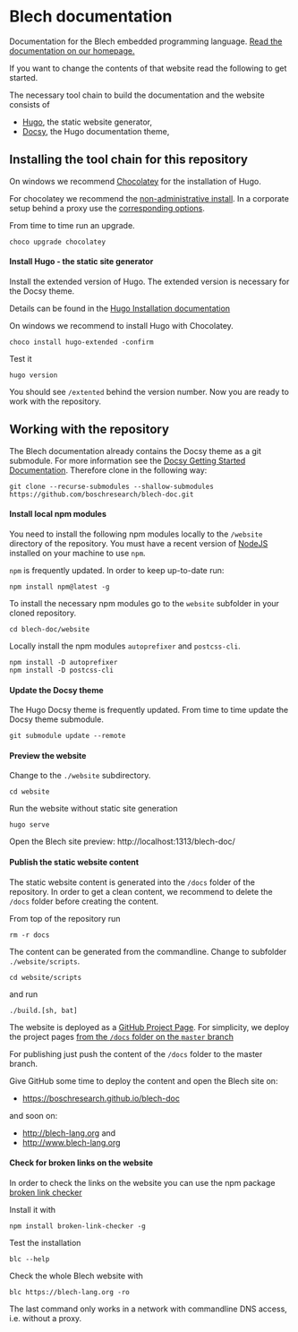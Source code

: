 # Blech documentation

Documentation for the Blech embedded programming language.
[Read the documentation on our homepage.](https://boschresearch.github.io/blech-doc/)

If you want to change the contents of that website read the following to get started.

The necessary tool chain to build the documentation and the website consists of

* [Hugo](https://gohugo.io/), the static website generator, 
* [Docsy](https://www.docsy.dev/), the Hugo documentation theme, 

## Installing the tool chain for this repository

On windows we recommend [Chocolatey](https://chocolatey.org/) for the installation of Hugo.

For chocolatey we recommend the [non-administrative install](https://chocolatey.org/docs/installation#non-administrative-install).
In a corporate setup behind a proxy use the [corresponding options](https://chocolatey.org/docs/installation#installing-behind-a-proxy).

From time to time run an upgrade.
```
choco upgrade chocolatey
````

#### Install Hugo - the static site generator

Install the extended version of Hugo. The extended version is necessary for the Docsy theme. 

Details can be found in the [Hugo Installation documentation](https://gohugo.io/getting-started/installing/)

On windows we recommend to install Hugo with Chocolatey.
```
choco install hugo-extended -confirm
```

Test it
```
hugo version
```
You should see `/extented` behind the version number.
Now you are ready to work with the repository.

## Working with the repository 

The Blech documentation already contains the Docsy theme as a git submodule. For more information see the [Docsy Getting Started Documentation](https://www.docsy.dev/docs/getting-started/). 
Therefore clone in the following way:

```
git clone --recurse-submodules --shallow-submodules https://github.com/boschresearch/blech-doc.git
```

#### Install local npm modules

You need to install the following npm modules locally to the `/website` directory of the repository. You must have a recent version of [NodeJS](https://nodejs.org/) installed on your machine to use `npm`.

`npm` is frequently updated. In order to keep up-to-date run:

```
npm install npm@latest -g
```

To install the necessary npm modules go to the `website` subfolder in your cloned repository.

```
cd blech-doc/website
```

Locally install the npm modules `autoprefixer` and `postcss-cli`.

```
npm install -D autoprefixer
npm install -D postcss-cli
```

#### Update the Docsy theme

The Hugo Docsy theme is frequently updated. From time to time update the Docsy theme submodule.

```
git submodule update --remote
```

#### Preview the website

Change to the `./website` subdirectory.

```
cd website
```

Run the website without static site generation

```
hugo serve
```

Open the Blech site preview: http://localhost:1313/blech-doc/

#### Publish the static website content

The static website content is generated into the `/docs` folder of the repository. In order to get a clean content, we recommend to delete the `/docs` folder before creating the content.

From top of the repository run
```
rm -r docs
```

The content can be generated from the commandline.
Change to subfolder `./website/scripts`.
```
cd website/scripts
```
and run 
```
./build.[sh, bat]
```

The website is deployed as a [GitHub Project Page](https://gohugo.io/hosting-and-deployment/hosting-on-github/#github-project-pages). For simplicity, we deploy the project pages [from the `/docs` folder on the `master` branch](https://gohugo.io/hosting-and-deployment/hosting-on-github/#deployment-of-project-pages-from-docs-folder-on-master-branch)

For publishing just push the content of the `/docs` folder to the master branch.


Give GitHub some time to deploy the content and open the Blech site on: 
* https://boschresearch.github.io/blech-doc

and soon on:

* http://blech-lang.org and 
* http://www.blech-lang.org

#### Check for broken links on the website

In order to check the links on the website you can use the npm package [broken link checker](https://github.com/stevenvachon/broken-link-checker)

Install it with

```
npm install broken-link-checker -g
```

Test the installation

```
blc --help
```

Check the whole Blech website with
```
blc https://blech-lang.org -ro
```

The last command only works in a network with commandline DNS access, i.e. without a proxy.







